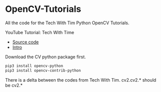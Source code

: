 # OpenCV-Tutorials
All the code for the Tech With Tim Python OpenCV Tutorials.

YouTube Tutorial: Tech With Time
- [Source code](https://github.com/techwithtim/OpenCV-Tutorials)
- [Intro](https://www.youtube.com/watch?v=qCR2Weh64h4&list=PLzMcBGfZo4-lUA8uGjeXhBUUzPYc6vZRn)


Download the CV python package first.

``` sh
pip3 install opencv-python
pip3 install opencv-contrib-python
```

There is a delta between the codes from Tech With Tim.
cv2.cv2.* should be cv2.*




